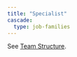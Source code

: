 ```yaml
---
title: "Specialist"
cascade:
  type: job-families
---
```


See [Team Structure](/handbook/company/team/structure/#specialist).
